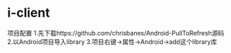 i-client
========

项目配置
1.先下载https://github.com/chrisbanes/Android-PullToRefresh源码
2.以Android项目导入library
3.项目右键->属性->Android->add这个library库


